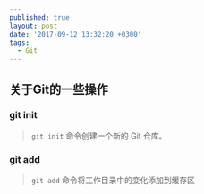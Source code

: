```yaml
---
published: true
layout: post
date: '2017-09-12 13:32:20 +0300'
tags:
  - Git
---
```

## 关于Git的一些操作

### git init

>`git init` 命令创建一个新的 Git 仓库。


### git add

>`git add` 命令将工作目录中的变化添加到缓存区